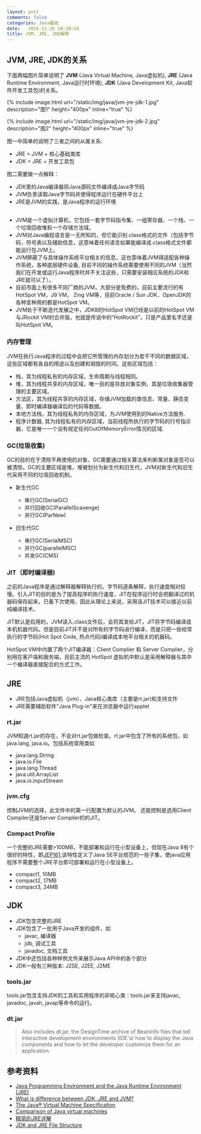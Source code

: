 ```yaml
---
layout: post
comments: false
categories: Java基础
date:   2016-11-26 18:30:54
title: JVM, JRE, JDK解释
---
```


<div id="toc"></div>

## JVM, JRE, JDK的关系

下面两幅图片简单说明了 **JVM** (Java Virtual Machine, Java虚拟机), **JRE** (Java Runtime Environment, Java运行时环境), **JDK** (Java Development Kit, Java软件开发工具包)的关系。

{% include image.html url="/static/img/java/jvm-jre-jdk-1.jpg" description="图1" height="400px" inline="true" %}

{% include image.html url="/static/img/java/jvm-jre-jdk-2.jpg" description="图2" height="400px" inline="true" %}

图一中简单的说明了三者之间的从属关系:

* JRE = JVM + 核心基础类库
* JDK = JRE + 开发工具包

图二需要做一点解释：

* JDK里的Java编译器将Java源码文件编译成Java字节码
* JVM负责读取Java字节码并使得程序运行在硬件平台上
* JRE是JVM的实践，是Java程序的运行环境

##

- JVM是一个虚拟计算机，它包括一套字节码指令集、一组寄存器、一个栈、一个垃圾回收堆和一个存储方法域。
- JVM对Java编程语言是一无所知的，但它能识别.class格式的文件（包括字节码，符号表以及辅助信息，这意味着任何语言如果能编译成.class格式文件都能运行在JVM上。
- JVM屏蔽了与具体操作系统平台相关的信息，这也意味着JVM得适配各种操作系统，各种底层硬件设备, 目前不同的操作系统需要使用不同的JVM（当然我们在开发或运行Java程序时并不关注这些，只需要安装相应系统的JDK和JRE就可以了）。
- 目前市面上有很多不同厂商的JVM，大部分是免费的，目前主要流行的有HotSpot VM，J9 VM， Zing VM等，目前Oracle / Sun JDK、OpenJDK的各种变种用的都是HotSpot VM。
- JVM处于不断迭代发展之中，JDK8的HotSpot VM已经是以前的HotSpot VM与JRockit VM的合并版，也就是传说中的“HotRockit”，只是产品里名字还是叫HotSpot VM。


### 内存管理
JVM在执行Java程序的过程中会把它所管理的内存划分为若干不同的数据区域，这些区域都有各自的用途以及创建和销毁的时间。这些区域包括：

* 栈，其为线程私有的内存区域，生命周期与线程相同。
* 堆，其为线程共享的内存区域，唯一目的是存放对象实例，其是垃圾收集器管理的主要区域。
* 方法区，其为线程共享的内存区域，存储JVM加载的类信息、常量、静态变量、即时编译器编译后的代码等数据。
* 本地方法栈，其为线程私有的内存区域，为JVM使用到的Native方法服务.
* 程序计数器, 其为线程私有的内存区域，当前线程所执行的字节码的行号指示器，它是唯一一个没有规定任何OutOfMemoryError情况的区域.


### GC(垃圾收集)
GC的目的在于清除不再使用的对象，GC需要通过相关算法来判断某对象是否可以被清除。GC的主要区域是堆，堆被划分为新生代和旧生代，JVM对新生代和旧生代采用不同的垃圾回收机制。

* 新生代GC
  - 串行GC(SerialGC)
  - 并行回收GC(ParallelScavenge)
  - 并行GC(ParNew)
  
* 旧生代GC
  - 串行GC(SerialMSC)
  - 并行GC(parallelMSC)
  - 并发GC(CMS)

### JIT（即时编译器)
之前的Java程序是通过解释器解释执行的，字节码逐条解释，执行速度相对较慢。引入JIT的目的是为了提高程序的执行速度，JIT在程序运行时会把翻译过的机器码保存起来，已备下次使用，因此从理论上来说，采用该JIT技术可以接近以前纯编译技术。

JIT默认是启用的，JVM读入.class文件后，会将其发给JIT，JIT将字节码编译成本机机器代码。但是目前JIT并不是对所有的字节码进行编译，而是只把一些经常执行的字节码(Hot Spot Code, 热点代码)编译成本地平台相关的机器码。

HotSpot VM中内置了两个JIT编译器：Client Complier 和 Server Complier，分别用在客户端和服务端，目前主流的 HotSpot 虚拟机中默认是采用解释器与其中一个编译器直接配合的方式工作。

## JRE
- JRE包括Java虚拟机（jvm）、Java核心类库（主要是rt.jar)和支持文件
- JRE需要辅助软件"Java Plug-in"来在浏览器中运行applet

### rt.jar
JVM知道rt.jar的存在，不会对rt.jar包做检查。rt.jar中包含了所有的系统包，如java.lang, java.io。包括系统常用类如
- java.lang.String
- java.io.File
- java.lang.Thread
- java.util.ArrayList
- java.io.InputStream

### jvm.cfg
控制JVM的选择，此文件中的第一行配置为默认的JVM。
还能控制是选用Client Compiler还是Server Compiler的的JIT。

### Compact Profile
一个完整的JRE需要>100MB，不能部署和运行在小型设备上，但现在Java 8有个很好的特性，即[JEP161](http://openjdk.java.net/jeps/161),该特性定义了Java SE平台规范的一些子集，使java应用程序不需要整个JRE平台即可部署和运行在小型设备上。
- compact1, 10MB
- compact2, 17MB
- compact3, 24MB


## JDK
- JDK包含完整的JRE
- JDK包含了一批用于Java开发的组件，如
  - javac, 编译器
  - jdb, 调试工具
  - javadoc, 文档工具
- JDK中还包括各种样例文件来展示Java API中的各个部分
- JDK一般有三种版本: J2SE, J2EE, J2ME

### tools.jar
tools.jar包含支持JDK的工具和实用程序的非核心类：tools.jar来支持javac, javadoc, javah, javap等命令的运行。

### dt.jar
> Also includes dt.jar, the DesignTime archive of BeanInfo files that tell interactive development environments (IDE's) how to display the Java components and how to let the developer customize them for an application.

## 参考资料
- [Java Programming Environment and the Java Runtime Environment (JRE)](https://docs.oracle.com/cd/E19455-01/806-3461/6jck06gqd/index.html)
- [What is difference between JDK, JRE and JVM?](https://www.quora.com/What-is-difference-between-JDK-JRE-and-JVM)
- [The Java® Virtual Machine Specification](https://docs.oracle.com/javase/specs/jvms/se8/html/)
- [Comparison of Java virtual machines](https://en.wikipedia.org/wiki/Comparison_of_Java_virtual_machines)
- [精简的JRE详解](https://my.oschina.net/benhaile/blog/211804)
- [JDK and JRE File Structure](http://docs.oracle.com/javase/7/docs/technotes/tools/solaris/jdkfiles.html)


<script type="text/javascript">
$(document).ready(function() {
    $('#toc').toc({ listType: 'ul', title: "<i>目录</i>" });
});
</script>
